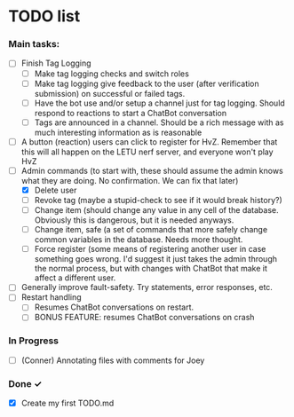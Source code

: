 # TODO list

### Main tasks:


- [ ] Finish Tag Logging
  - [ ] Make tag logging checks and switch roles
  - [ ] Make tag logging give feedback to the user (after verification submission) on successful or failed tags.
  - [ ] Have the bot use and/or setup a channel just for tag logging. Should respond to reactions to start a ChatBot conversation
  - [ ] Tags are announced in a channel. Should be a rich message with as much interesting information as is reasonable
- [ ] A button (reaction) users can click to register for HvZ. Remember that this will all happen on the LETU nerf server, and everyone won't play HvZ
- [ ] Admin commands (to start with, these should assume the admin knows what they are doing. No confirmation. We can fix that later)
  - [x] Delete user
  - [ ] Revoke tag (maybe a stupid-check to see if it would break history?)
  - [ ] Change item (should change any value in any cell of the database. Obviously this is dangerous, but it is needed anyways.
  - [ ] Change item, safe (a set of commands that more safely change common variables in the database. Needs more thought.
  - [ ] Force register (some means of registering another user in case something goes wrong. I'd suggest it just takes the admin through the normal process, but with changes with ChatBot that make it affect a different user.
- [ ] Generally improve fault-safety. Try statements, error responses, etc.
- [ ] Restart handling
  - [ ] Resumes ChatBot conversations on restart.
  - [ ] BONUS FEATURE: resumes ChatBot conversations on crash

### In Progress

- [ ] (Conner) Annotating files with comments for Joey  

### Done ✓

- [x] Create my first TODO.md  
